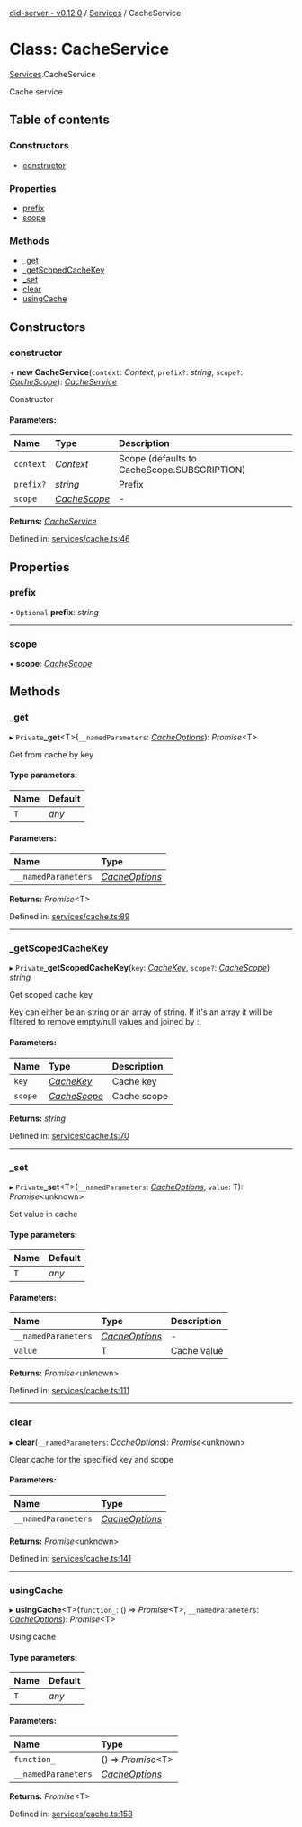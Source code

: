 [did-server - v0.12.0](../README.md) / [Services](../modules/services.md) / CacheService

# Class: CacheService

[Services](../modules/services.md).CacheService

Cache service

## Table of contents

### Constructors

- [constructor](services.cacheservice.md#constructor)

### Properties

- [prefix](services.cacheservice.md#prefix)
- [scope](services.cacheservice.md#scope)

### Methods

- [\_get](services.cacheservice.md#_get)
- [\_getScopedCacheKey](services.cacheservice.md#_getscopedcachekey)
- [\_set](services.cacheservice.md#_set)
- [clear](services.cacheservice.md#clear)
- [usingCache](services.cacheservice.md#usingcache)

## Constructors

### constructor

\+ **new CacheService**(`context`: *Context*, `prefix?`: *string*, `scope?`: [*CacheScope*](../enums/services.cachescope.md)): [*CacheService*](services.cacheservice.md)

Constructor

#### Parameters:

Name | Type | Description |
:------ | :------ | :------ |
`context` | *Context* | Scope (defaults to CacheScope.SUBSCRIPTION)    |
`prefix?` | *string* | Prefix   |
`scope` | [*CacheScope*](../enums/services.cachescope.md) | - |

**Returns:** [*CacheService*](services.cacheservice.md)

Defined in: [services/cache.ts:46](https://github.com/Puzzlepart/did/blob/dev/server/services/cache.ts#L46)

## Properties

### prefix

• `Optional` **prefix**: *string*

___

### scope

• **scope**: [*CacheScope*](../enums/services.cachescope.md)

## Methods

### \_get

▸ `Private`**_get**<T\>(`__namedParameters`: [*CacheOptions*](../modules/services.md#cacheoptions)): *Promise*<T\>

Get from cache by key

#### Type parameters:

Name | Default |
:------ | :------ |
`T` | *any* |

#### Parameters:

Name | Type |
:------ | :------ |
`__namedParameters` | [*CacheOptions*](../modules/services.md#cacheoptions) |

**Returns:** *Promise*<T\>

Defined in: [services/cache.ts:89](https://github.com/Puzzlepart/did/blob/dev/server/services/cache.ts#L89)

___

### \_getScopedCacheKey

▸ `Private`**_getScopedCacheKey**(`key`: [*CacheKey*](../modules/services.md#cachekey), `scope?`: [*CacheScope*](../enums/services.cachescope.md)): *string*

Get scoped cache key

Key can either be an string or  an array of string.
If it's an array it will be filtered to remove empty/null
values and joined by :.

#### Parameters:

Name | Type | Description |
:------ | :------ | :------ |
`key` | [*CacheKey*](../modules/services.md#cachekey) | Cache key   |
`scope` | [*CacheScope*](../enums/services.cachescope.md) | Cache scope    |

**Returns:** *string*

Defined in: [services/cache.ts:70](https://github.com/Puzzlepart/did/blob/dev/server/services/cache.ts#L70)

___

### \_set

▸ `Private`**_set**<T\>(`__namedParameters`: [*CacheOptions*](../modules/services.md#cacheoptions), `value`: T): *Promise*<unknown\>

Set value in cache

#### Type parameters:

Name | Default |
:------ | :------ |
`T` | *any* |

#### Parameters:

Name | Type | Description |
:------ | :------ | :------ |
`__namedParameters` | [*CacheOptions*](../modules/services.md#cacheoptions) | - |
`value` | T | Cache value    |

**Returns:** *Promise*<unknown\>

Defined in: [services/cache.ts:111](https://github.com/Puzzlepart/did/blob/dev/server/services/cache.ts#L111)

___

### clear

▸ **clear**(`__namedParameters`: [*CacheOptions*](../modules/services.md#cacheoptions)): *Promise*<unknown\>

Clear cache for the specified key and scope

#### Parameters:

Name | Type |
:------ | :------ |
`__namedParameters` | [*CacheOptions*](../modules/services.md#cacheoptions) |

**Returns:** *Promise*<unknown\>

Defined in: [services/cache.ts:141](https://github.com/Puzzlepart/did/blob/dev/server/services/cache.ts#L141)

___

### usingCache

▸ **usingCache**<T\>(`function_`: () => *Promise*<T\>, `__namedParameters`: [*CacheOptions*](../modules/services.md#cacheoptions)): *Promise*<T\>

Using cache

#### Type parameters:

Name | Default |
:------ | :------ |
`T` | *any* |

#### Parameters:

Name | Type |
:------ | :------ |
`function_` | () => *Promise*<T\> |
`__namedParameters` | [*CacheOptions*](../modules/services.md#cacheoptions) |

**Returns:** *Promise*<T\>

Defined in: [services/cache.ts:158](https://github.com/Puzzlepart/did/blob/dev/server/services/cache.ts#L158)
